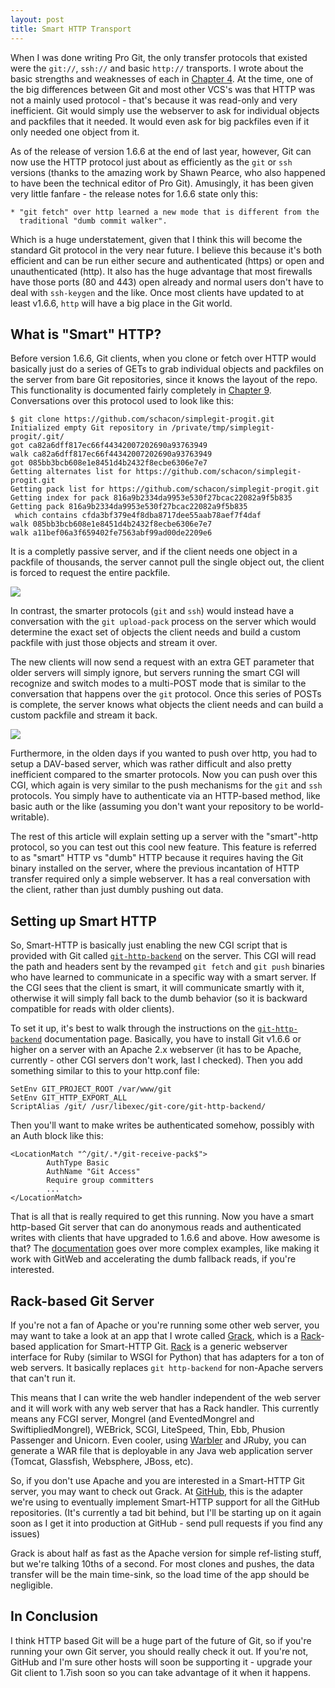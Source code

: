 ```yaml
---
layout: post
title: Smart HTTP Transport
---
```


When I was done writing Pro Git, the only transfer protocols that existed were
the `git://`, `ssh://` and basic `http://` transports.  I wrote about the basic
strengths and weaknesses of each in <a href="/book/ch4-1.html">Chapter 4</a>.
At the time, one of the big differences between Git and most other VCS's was
that HTTP was not a mainly used protocol - that's because it was read-only and
very inefficient.  Git would simply use the webserver to ask for individual
objects and packfiles that it needed.  It would even ask for big packfiles even
if it only needed one object from it.

As of the release of version 1.6.6 at the end of last year, however, Git can
now use the HTTP protocol just about as efficiently as the `git` or `ssh`
versions (thanks to the amazing work by Shawn Pearce, who also happened to have
been the technical editor of Pro Git).  Amusingly, it has been given very little
fanfare - the release notes for 1.6.6 state only this:

	* "git fetch" over http learned a new mode that is different from the
	  traditional "dumb commit walker".

Which is a huge understatement, given that I think this will become the
standard Git protocol in the very near future.  I believe this because it's
both efficient and can be run either secure and authenticated (https) or open
and unauthenticated (http).  It also has the huge advantage that most
firewalls have those ports (80 and 443) open already and normal users don't
have to deal with `ssh-keygen` and the like.  Once most clients have updated
to at least v1.6.6, `http` will have a big place in the Git world.

<h2>What is "Smart" HTTP?</h2>

Before version 1.6.6, Git clients, when you clone or fetch over HTTP would
basically just do a series of GETs to grab individual objects and packfiles on
the server from bare Git repositories, since it knows the layout of the repo.
This functionality is documented fairly completely in <a href="http://progit.org/book/ch9-6.html">Chapter 9</a>.
Conversations over this protocol used to look like this:

	$ git clone https://github.com/schacon/simplegit-progit.git
	Initialized empty Git repository in /private/tmp/simplegit-progit/.git/
	got ca82a6dff817ec66f44342007202690a93763949
	walk ca82a6dff817ec66f44342007202690a93763949
	got 085bb3bcb608e1e8451d4b2432f8ecbe6306e7e7
	Getting alternates list for https://github.com/schacon/simplegit-progit.git
	Getting pack list for https://github.com/schacon/simplegit-progit.git
	Getting index for pack 816a9b2334da9953e530f27bcac22082a9f5b835
	Getting pack 816a9b2334da9953e530f27bcac22082a9f5b835
	 which contains cfda3bf379e4f8dba8717dee55aab78aef7f4daf
	walk 085bb3bcb608e1e8451d4b2432f8ecbe6306e7e7
	walk a11bef06a3f659402fe7563abf99ad00de2209e6

It is a completly passive server, and if the client needs one object in a packfile
of thousands, the server cannot pull the single object out, the client is forced
to request the entire packfile.

<img src="/images/smarthttp1.png">

In contrast, the smarter protocols (`git` and `ssh`) would instead have a
conversation with the `git upload-pack` process on the server which would
determine the exact set of objects the client needs and build a custom packfile
with just those objects and stream it over.

The new clients will now send a request with an extra GET parameter that older
servers will simply ignore, but servers running the smart CGI will recognize
and switch modes to a multi-POST mode that is similar to the conversation that
happens over the `git` protocol.  Once this series of POSTs is complete, the
server knows what objects the client needs and can build a custom packfile and
stream it back.

<img src="/images/smarthttp2.png">

Furthermore, in the olden days if you wanted to push over http, you had to setup
a DAV-based server, which was rather difficult and also pretty inefficient compared
to the smarter protocols.  Now you can push over this CGI, which again is very
similar to the push mechanisms for the `git` and `ssh` protocols.  You simply
have to authenticate via an HTTP-based method, like basic auth or the like
(assuming you don't want your repository to be world-writable).

The rest of this article will explain setting up a server with the "smart"-http
protocol, so you can test out this cool new feature.  This feature is referred
to as "smart" HTTP vs "dumb" HTTP because it requires having the Git binary
installed on the server, where the previous incantation of HTTP transfer
required only a simple webserver.  It has a real conversation with the client,
rather than just dumbly pushing out data.

<h2>Setting up Smart HTTP</h2>

So, Smart-HTTP is basically just enabling the new CGI script that is provided
with Git called
<a href="http://www.kernel.org/pub/software/scm/git/docs/git-http-backend.html">`git-http-backend`</a>
on the server.  This CGI will read the path and
headers sent by the revamped `git fetch` and `git push` binaries who have
learned to communicate in a specific way with a smart server.  If the CGI sees
that the client is smart, it will communicate smartly with it, otherwise it will
simply fall back to the dumb behavior (so it is backward compatible for reads
with older clients).

To set it up, it's best to walk through the instructions on the
<a href="http://www.kernel.org/pub/software/scm/git/docs/git-http-backend.html">`git-http-backend`</a>
documentation page.  Basically, you have to install Git v1.6.6 or higher on
a server with an Apache 2.x webserver (it has to be Apache, currently - other
CGI servers don't work, last I checked).  Then you add something similar to this
to your http.conf file:

	SetEnv GIT_PROJECT_ROOT /var/www/git
	SetEnv GIT_HTTP_EXPORT_ALL
	ScriptAlias /git/ /usr/libexec/git-core/git-http-backend/

Then you'll want to make writes be authenticated somehow, possibly with an Auth
block like this:

	<LocationMatch "^/git/.*/git-receive-pack$">
	        AuthType Basic
	        AuthName "Git Access"
	        Require group committers
	        ...
	</LocationMatch>

That is all that is really required to get this running.  Now you have a smart
http-based Git server that can do anonymous reads and authenticated writes with
clients that have upgraded to 1.6.6 and above.
How awesome is that?  The <a href="http://www.kernel.org/pub/software/scm/git/docs/git-http-backend.html">documentation</a>
goes over more complex examples, like making it work with GitWeb and accelerating
the dumb fallback reads, if you're interested.

<h2>Rack-based Git Server</h2>

If you're not a fan of Apache or you're running some other web server, you may
want to take a look at an app that I wrote called <a href="https://github.com/schacon/grack">Grack</a>, which
is a <a href="http://rack.rubyforge.org/">Rack</a>-based application for Smart-HTTP Git.
<a href="http://rack.rubyforge.org/">Rack</a> is a generic webserver interface
for Ruby (similar to WSGI for Python) that has adapters for a ton of web servers.
It basically replaces `git http-backend` for non-Apache servers that can't run it.

This means that I can write the web handler independent of the web server and it
will work with any web server that has a Rack handler.  This currently means any FCGI server,
Mongrel (and EventedMongrel and SwiftipliedMongrel), WEBrick, SCGI, LiteSpeed,
Thin, Ebb, Phusion Passenger and Unicorn.  Even cooler, using
<a href="http://caldersphere.rubyforge.org/warbler/classes/Warbler.html">Warbler</a>
and JRuby, you can generate a WAR file that is deployable in any Java web
application server (Tomcat, Glassfish, Websphere, JBoss, etc).

So, if you don't use Apache and you are interested in a Smart-HTTP Git server,
you may want to check out Grack.  At <a href="https://github.com">GitHub</a>, this
is the adapter we're using to eventually implement Smart-HTTP support for all
the GitHub repositories. (It's currently a tad bit behind, but I'll be starting
up on it again soon as I get it into production at GitHub - send pull requests if you
find any issues)

Grack is about half as fast as the Apache version for simple ref-listing stuff,
but we're talking 10ths of a second.  For most clones and pushes, the data transfer
will be the main time-sink, so the load time of the app should be negligible.

<h2>In Conclusion</h2>

I think HTTP based Git will be a huge part of the future of Git, so if you're
running your own Git server, you should really check it out.  If you're not,
GitHub and I'm sure other hosts will soon be supporting it - upgrade your Git
client to 1.7ish soon so you can take advantage of it when it happens.
